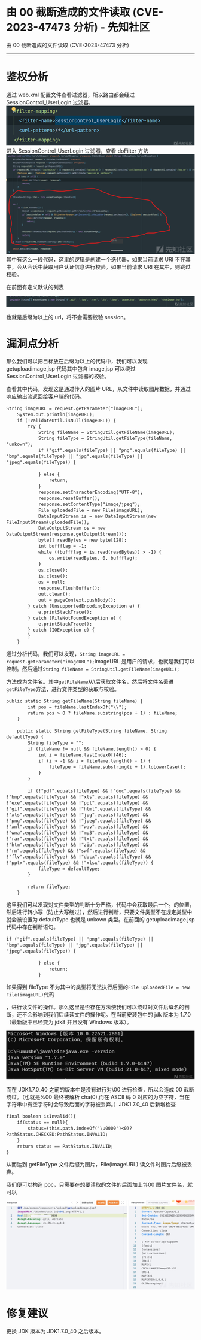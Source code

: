 

# 由 00 截断造成的文件读取 (CVE-2023-47473 分析) - 先知社区

由 00 截断造成的文件读取 (CVE-2023-47473 分析)

- - -

# 鉴权分析

通过 web.xml 配置文件查看过滤器，所以路由都会经过 SessionControl\_UserLogin 过滤器，  
[![](assets/1704762154-16a3a1fa11b8f4d206058ac3f90c56a9.png)](https://xzfile.aliyuncs.com/media/upload/picture/20240108144040-d71c2bac-adf0-1.png)  
进入 SessionControl\_UserLogin 过滤器，查看 doFilter 方法  
[![](assets/1704762154-d0711c64b687dc4556c2c029f41f027f.png)](https://xzfile.aliyuncs.com/media/upload/picture/20240108144027-cf105e10-adf0-1.png)  
其中有这么一段代码，这里的逻辑是创建一个迭代器，如果当前请求 URI 不在其中，会从会话中获取用户认证信息进行校验。如果当前请求 URI 在其中，则跳过校验。

在前面有定义默认的列表

[![](assets/1704762154-55b48b4d443d13f87ca347fbd7231800.png)](https://xzfile.aliyuncs.com/media/upload/picture/20240108144054-df674abc-adf0-1.png)

也就是后缀为以上的 url，将不会需要校验 session。

# 漏洞点分析

那么我们可以把目标放在后缀为以上的代码中，我们可以发现 getuploadimage.jsp 代码其中包含 image.jsp 可以绕过 SessionControl\_UserLogin 过滤器的校验。

查看其中代码，发现这是通过传入的图片 URL，从文件中读取图片数据，并通过响应输出流返回给客户端的代码。

```plain
String imageURL = request.getParameter("imageURL");
    System.out.println(imageURL);
    if (!ValidateUtil.isNull(imageURL)) {
        try {
            String fileName = StringUtil.getFileName(imageURL);
            String fileType = StringUtil.getFileType(fileName, "unkown");
            if ("gif".equals(fileType) || "png".equals(fileType) || "bmp".equals(fileType) || "jpg".equals(fileType) || "jpeg".equals(fileType)) {

            } else {
                return;
            }
            response.setCharacterEncoding("UTF-8");
            response.resetBuffer();
            response.setContentType("image/jpeg");
            File uploadedFile = new File(imageURL);
            DataInputStream is = new DataInputStream(new FileInputStream(uploadedFile));
            DataOutputStream os = new DataOutputStream(response.getOutputStream());
            byte[] readBytes = new byte[128];
            int buffflag = -1;
            while ((buffflag = is.read(readBytes)) > -1) {
                os.write(readBytes, 0, buffflag);
            }
            os.close();
            is.close();
            os = null;
            response.flushBuffer();
            out.clear();
            out = pageContext.pushBody();
        } catch (UnsupportedEncodingException e) {
            e.printStackTrace();
        } catch (FileNotFoundException e) {
            e.printStackTrace();
        } catch (IOException e) {
        }
    }
```

通过分析代码，我们可以发现，`String imageURL = request.getParameter("imageURL");`imageURL 是用户的请求，也就是我们可以控制。然后通过`String fileName = StringUtil.getFileName(imageURL);`

方法成为文件名。其中`getFileName`从\\后获取文件名，然后将文件名丢进`getFileType`方法，进行文件类型的获取与校验。

```plain
public static String getFileName(String fileName) {
        int pos = fileName.lastIndexOf("\\");
        return pos > 0 ? fileName.substring(pos + 1) : fileName;
    }

    public static String getFileType(String fileName, String defaultType) {
        String fileType = "";
        if (fileName != null && fileName.length() > 0) {
            int i = fileName.lastIndexOf(46);
            if (i > -1 && i < fileName.length() - 1) {
                fileType = fileName.substring(i + 1).toLowerCase();
            }
        }

        if (!"pdf".equals(fileType) && !"doc".equals(fileType) && !"bmp".equals(fileType) && !"xls".equals(fileType) && !"exe".equals(fileType) && !"ppt".equals(fileType) && !"gif".equals(fileType) && !"html".equals(fileType) && !"xls".equals(fileType) && !"jpg".equals(fileType) && !"png".equals(fileType) && !"jpeg".equals(fileType) && !"xml".equals(fileType) && !"wav".equals(fileType) && !"wma".equals(fileType) && !"mp3".equals(fileType) && !"rar".equals(fileType) && !"txt".equals(fileType) && !"htm".equals(fileType) && !"zip".equals(fileType) && !"rm".equals(fileType) && !"swf".equals(fileType) && !"flv".equals(fileType) && !"docx".equals(fileType) && !"pptx".equals(fileType) && !"xlsx".equals(fileType)) {
            fileType = defaultType;
        }

        return fileType;
    }
```

这里我们可以发现对文件类型的判断十分严格，代码中会获取最后一个。的位置，然后进行转小写（防止大写绕过），然后进行判断，只要文件类型不在规定类型中就会被设置为 defaultType 也就是 unkown 类型。在前面的 getuploadimage.jsp 代码中存在判断语句。

```plain
if ("gif".equals(fileType) || "png".equals(fileType) || "bmp".equals(fileType) || "jpg".equals(fileType) || "jpeg".equals(fileType)) {

            } else {
                return;
            }
```

如果得到 fileType 不为其中的类型将无法执行后面的`File uploadedFile = new File(imageURL)`代码

，进行读文件的操作。那么这里是否存在方法使我们可以绕过对文件后缀名的判断，还不会影响到我们后续读文件的操作呢。在当前安装包中的 jdk 版本为 1.7.0（最新版中已经变为 jdk8 并且没有 Windows 版本）。

[![](assets/1704762154-a4b971300584bcdbc25b744e15942339.png)](https://xzfile.aliyuncs.com/media/upload/picture/20240108144115-ebac86e8-adf0-1.png)

而在 JDK1.7.0\_40 之前的版本中是没有进行对\\00 进行检查，所以会造成 00 截断绕过。（也就是%00 最终被解析 cha(0),而在 ASCII 码 0 对应的为空字符，当在字符串中有空字符时会导致后面的字符被丢弃。）JDK1.7.0\_40 后新增检查

```plain
final boolean isInvalid(){
    if(status == null){
        status=(this.path.indexOf('\u0000')<0)?PathStatus.CHECKED:PathStatus.INVALID;
    }
    return status == PathStatus.INVALID;
}
```

从而达到 getFileType 文件后缀为图片，File(imageURL) 读文件时图片后缀被丢弃。

我们便可以构造 poc，只需要在想要读取的文件的后面加上%00 图片文件名，就可以

[![](assets/1704762154-849fc8a3915a6a114f90a535c87208da.png)](https://xzfile.aliyuncs.com/media/upload/picture/20240108144140-fad7b78c-adf0-1.png)

# 修复建议

更换 JDK 版本为 JDK1.7.0\_40 之后版本。
